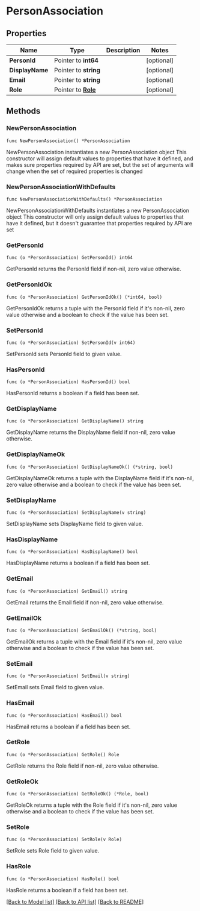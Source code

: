 # PersonAssociation

## Properties

Name | Type | Description | Notes
------------ | ------------- | ------------- | -------------
**PersonId** | Pointer to **int64** |  | [optional] 
**DisplayName** | Pointer to **string** |  | [optional] 
**Email** | Pointer to **string** |  | [optional] 
**Role** | Pointer to [**Role**](Role.md) |  | [optional] 

## Methods

### NewPersonAssociation

`func NewPersonAssociation() *PersonAssociation`

NewPersonAssociation instantiates a new PersonAssociation object
This constructor will assign default values to properties that have it defined,
and makes sure properties required by API are set, but the set of arguments
will change when the set of required properties is changed

### NewPersonAssociationWithDefaults

`func NewPersonAssociationWithDefaults() *PersonAssociation`

NewPersonAssociationWithDefaults instantiates a new PersonAssociation object
This constructor will only assign default values to properties that have it defined,
but it doesn't guarantee that properties required by API are set

### GetPersonId

`func (o *PersonAssociation) GetPersonId() int64`

GetPersonId returns the PersonId field if non-nil, zero value otherwise.

### GetPersonIdOk

`func (o *PersonAssociation) GetPersonIdOk() (*int64, bool)`

GetPersonIdOk returns a tuple with the PersonId field if it's non-nil, zero value otherwise
and a boolean to check if the value has been set.

### SetPersonId

`func (o *PersonAssociation) SetPersonId(v int64)`

SetPersonId sets PersonId field to given value.

### HasPersonId

`func (o *PersonAssociation) HasPersonId() bool`

HasPersonId returns a boolean if a field has been set.

### GetDisplayName

`func (o *PersonAssociation) GetDisplayName() string`

GetDisplayName returns the DisplayName field if non-nil, zero value otherwise.

### GetDisplayNameOk

`func (o *PersonAssociation) GetDisplayNameOk() (*string, bool)`

GetDisplayNameOk returns a tuple with the DisplayName field if it's non-nil, zero value otherwise
and a boolean to check if the value has been set.

### SetDisplayName

`func (o *PersonAssociation) SetDisplayName(v string)`

SetDisplayName sets DisplayName field to given value.

### HasDisplayName

`func (o *PersonAssociation) HasDisplayName() bool`

HasDisplayName returns a boolean if a field has been set.

### GetEmail

`func (o *PersonAssociation) GetEmail() string`

GetEmail returns the Email field if non-nil, zero value otherwise.

### GetEmailOk

`func (o *PersonAssociation) GetEmailOk() (*string, bool)`

GetEmailOk returns a tuple with the Email field if it's non-nil, zero value otherwise
and a boolean to check if the value has been set.

### SetEmail

`func (o *PersonAssociation) SetEmail(v string)`

SetEmail sets Email field to given value.

### HasEmail

`func (o *PersonAssociation) HasEmail() bool`

HasEmail returns a boolean if a field has been set.

### GetRole

`func (o *PersonAssociation) GetRole() Role`

GetRole returns the Role field if non-nil, zero value otherwise.

### GetRoleOk

`func (o *PersonAssociation) GetRoleOk() (*Role, bool)`

GetRoleOk returns a tuple with the Role field if it's non-nil, zero value otherwise
and a boolean to check if the value has been set.

### SetRole

`func (o *PersonAssociation) SetRole(v Role)`

SetRole sets Role field to given value.

### HasRole

`func (o *PersonAssociation) HasRole() bool`

HasRole returns a boolean if a field has been set.


[[Back to Model list]](../README.md#documentation-for-models) [[Back to API list]](../README.md#documentation-for-api-endpoints) [[Back to README]](../README.md)


